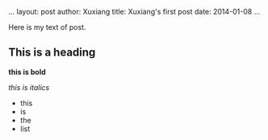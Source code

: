 ...
layout: post
author: Xuxiang
title: Xuxiang's first post
date: 2014-01-08
...

Here is my text of post.

## This is a heading

**this is bold**

*this is italics*

* this
* is
* the
* list

